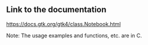 ## Link to the documentation

<https://docs.gtk.org/gtk4/class.Notebook.html>

Note: The usage examples and functions, etc. are in C.
